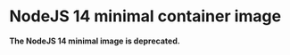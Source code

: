 NodeJS 14 minimal container image
=========================

**The NodeJS 14 minimal image is deprecated.**